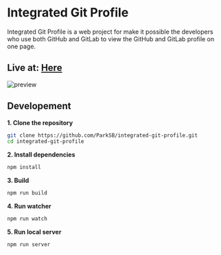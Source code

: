 # Integrated Git Profile
Integrated Git Profile is a web project for make it possible the developers who use both GitHub and GitLab to view the GitHub and GitLab profile on one page.

## Live at: [Here](https://parksb.github.io/integrated-git-profile/)
![preview](https://i.imgur.com/0sBFBzV.png)

## Developement
**1. Clone the repository**
```bash
git clone https://github.com/ParkSB/integrated-git-profile.git
cd integrated-git-profile
```

**2. Install dependencies**
```bash
npm install
```

**3. Build**
```bash
npm run build
```

**4. Run watcher**
```bash
npm run watch
```

**5. Run local server**
```bash
npm run server
```
